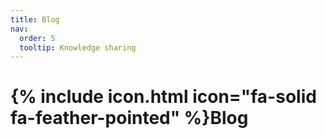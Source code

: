 ```yaml
---
title: Blog
nav:
  order: 5
  tooltip: Knowledge sharing
---
```


# {% include icon.html icon="fa-solid fa-feather-pointed" %}Blog

<!-- Add content here.  -->

